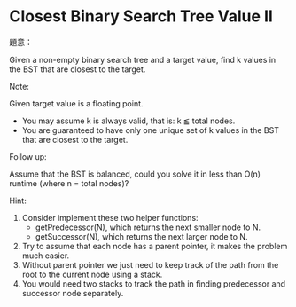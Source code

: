 # Closest Binary Search Tree Value II

[]()

題意：

Given a non-empty binary search tree and a target value, find k values in the BST that are closest to the target.

Note:

Given target value is a floating point.
- You may assume k is always valid, that is: k ≦ total nodes.
- You are guaranteed to have only one unique set of k values in the BST that are closest to the target.

Follow up:

Assume that the BST is balanced, could you solve it in less than O(n) runtime (where n = total nodes)?

Hint: 

1. Consider implement these two helper functions:
    - getPredecessor(N), which returns the next smaller node to N.
    - getSuccessor(N), which returns the next larger node to N.
2. Try to assume that each node has a parent pointer, it makes the problem much easier.
3. Without parent pointer we just need to keep track of the path from the root to the current node using a stack.
4. You would need two stacks to track the path in finding predecessor and successor node separately.